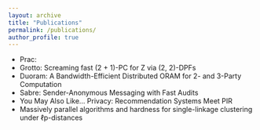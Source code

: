 ```yaml
---
layout: archive
title: "Publications"
permalink: /publications/
author_profile: true
---
```


- Prac:  
- Grotto: Screaming fast (2 + 1)-PC for Z via (2, 2)-DPFs
- Duoram: A Bandwidth-Efficient Distributed ORAM for 2- and 3-Party Computation
- Sabre: Sender-Anonymous Messaging with Fast Audits
- You May Also Like… Privacy: Recommendation Systems Meet PIR
- Massively parallel algorithms and hardness for single-linkage clustering under ℓp-distances